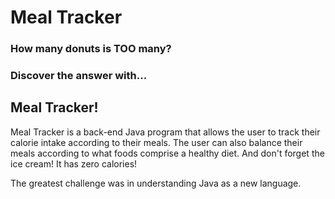 # Meal Tracker

### How many donuts is TOO many?
### Discover the answer with... 
## Meal Tracker! 

Meal Tracker is a back-end Java program that allows the user to track their calorie intake according to their meals. The user can also balance their meals according to what foods comprise a healthy diet. And don't forget the ice cream! It has zero calories! 

The greatest challenge was in understanding Java as a new language.
